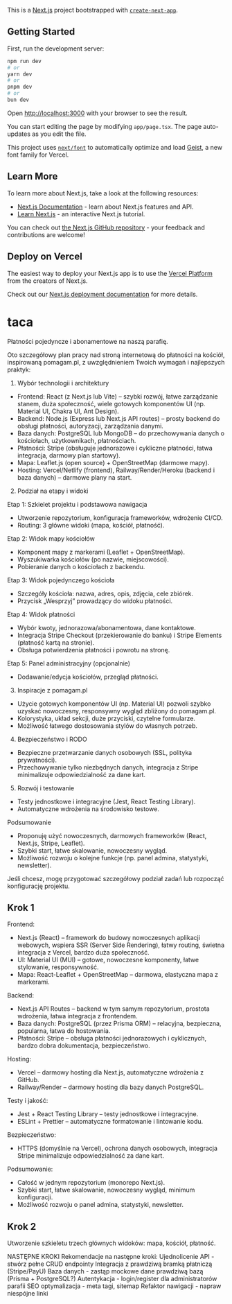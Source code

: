 This is a [Next.js](https://nextjs.org) project bootstrapped with [`create-next-app`](https://nextjs.org/docs/app/api-reference/cli/create-next-app).

## Getting Started

First, run the development server:

```bash
npm run dev
# or
yarn dev
# or
pnpm dev
# or
bun dev
```

Open [http://localhost:3000](http://localhost:3000) with your browser to see the result.

You can start editing the page by modifying `app/page.tsx`. The page auto-updates as you edit the file.

This project uses [`next/font`](https://nextjs.org/docs/app/building-your-application/optimizing/fonts) to automatically optimize and load [Geist](https://vercel.com/font), a new font family for Vercel.

## Learn More

To learn more about Next.js, take a look at the following resources:

- [Next.js Documentation](https://nextjs.org/docs) - learn about Next.js features and API.
- [Learn Next.js](https://nextjs.org/learn) - an interactive Next.js tutorial.

You can check out [the Next.js GitHub repository](https://github.com/vercel/next.js) - your feedback and contributions are welcome!

## Deploy on Vercel

The easiest way to deploy your Next.js app is to use the [Vercel Platform](https://vercel.com/new?utm_medium=default-template&filter=next.js&utm_source=create-next-app&utm_campaign=create-next-app-readme) from the creators of Next.js.

Check out our [Next.js deployment documentation](https://nextjs.org/docs/app/building-your-application/deploying) for more details.




# taca

Płatności pojedyncze i abonamentowe na naszą parafię.


Oto szczegółowy plan pracy nad stroną internetową do płatności na kościół, inspirowaną pomagam.pl, z uwzględnieniem Twoich wymagań i najlepszych praktyk:

1. Wybór technologii i architektury

- Frontend: React (z Next.js lub Vite) – szybki rozwój, łatwe zarządzanie stanem, duża społeczność, wiele gotowych komponentów UI (np. Material UI, Chakra UI, Ant Design).
- Backend: Node.js (Express lub Next.js API routes) – prosty backend do obsługi płatności, autoryzacji, zarządzania danymi.
- Baza danych: PostgreSQL lub MongoDB – do przechowywania danych o kościołach, użytkownikach, płatnościach.
- Płatności: Stripe (obsługuje jednorazowe i cykliczne płatności, łatwa integracja, darmowy plan startowy).
- Mapa: Leaflet.js (open source) + OpenStreetMap (darmowe mapy).
- Hosting: Vercel/Netlify (frontend), Railway/Render/Heroku (backend i baza danych) – darmowe plany na start.

2. Podział na etapy i widoki

Etap 1: Szkielet projektu i podstawowa nawigacja
- Utworzenie repozytorium, konfiguracja frameworków, wdrożenie CI/CD.
- Routing: 3 główne widoki (mapa, kościół, płatność).

Etap 2: Widok mapy kościołów
- Komponent mapy z markerami (Leaflet + OpenStreetMap).
- Wyszukiwarka kościołów (po nazwie, miejscowości).
- Pobieranie danych o kościołach z backendu.

Etap 3: Widok pojedynczego kościoła
- Szczegóły kościoła: nazwa, adres, opis, zdjęcia, cele zbiórek.
- Przycisk „Wesprzyj” prowadzący do widoku płatności.

Etap 4: Widok płatności
- Wybór kwoty, jednorazowa/abonamentowa, dane kontaktowe.
- Integracja Stripe Checkout (przekierowanie do banku) i Stripe Elements (płatność kartą na stronie).
- Obsługa potwierdzenia płatności i powrotu na stronę.

Etap 5: Panel administracyjny (opcjonalnie)
- Dodawanie/edycja kościołów, przegląd płatności.

3. Inspiracje z pomagam.pl

- Użycie gotowych komponentów UI (np. Material UI) pozwoli szybko uzyskać nowoczesny, responsywny wygląd zbliżony do pomagam.pl.
- Kolorystyka, układ sekcji, duże przyciski, czytelne formularze.
- Możliwość łatwego dostosowania stylów do własnych potrzeb.

4. Bezpieczeństwo i RODO

- Bezpieczne przetwarzanie danych osobowych (SSL, polityka prywatności).
- Przechowywanie tylko niezbędnych danych, integracja z Stripe minimalizuje odpowiedzialność za dane kart.

5. Rozwój i testowanie

- Testy jednostkowe i integracyjne (Jest, React Testing Library).
- Automatyczne wdrożenia na środowisko testowe.

Podsumowanie

- Proponuję użyć nowoczesnych, darmowych frameworków (React, Next.js, Stripe, Leaflet).
- Szybki start, łatwe skalowanie, nowoczesny wygląd.
- Możliwość rozwoju o kolejne funkcje (np. panel admina, statystyki, newsletter).

Jeśli chcesz, mogę przygotować szczegółowy podział zadań lub rozpocząć konfigurację projektu.








## Krok 1

Frontend:
- Next.js (React) – framework do budowy nowoczesnych aplikacji webowych, wspiera SSR (Server Side Rendering), łatwy routing, świetna integracja z Vercel, bardzo duża społeczność.
- UI: Material UI (MUI) – gotowe, nowoczesne komponenty, łatwe stylowanie, responsywność.
- Mapa: React-Leaflet + OpenStreetMap – darmowa, elastyczna mapa z markerami.

Backend:
- Next.js API Routes – backend w tym samym repozytorium, prostota wdrożenia, łatwa integracja z frontendem.
- Baza danych: PostgreSQL (przez Prisma ORM) – relacyjna, bezpieczna, popularna, łatwa do hostowania.
- Płatności: Stripe – obsługa płatności jednorazowych i cyklicznych, bardzo dobra dokumentacja, bezpieczeństwo.

Hosting:
- Vercel – darmowy hosting dla Next.js, automatyczne wdrożenia z GitHub.
- Railway/Render – darmowy hosting dla bazy danych PostgreSQL.

Testy i jakość:
- Jest + React Testing Library – testy jednostkowe i integracyjne.
- ESLint + Prettier – automatyczne formatowanie i lintowanie kodu.

Bezpieczeństwo:
- HTTPS (domyślnie na Vercel), ochrona danych osobowych, integracja Stripe minimalizuje odpowiedzialność za dane kart.

Podsumowanie:
- Całość w jednym repozytorium (monorepo Next.js).
- Szybki start, łatwe skalowanie, nowoczesny wygląd, minimum konfiguracji.
- Możliwość rozwoju o panel admina, statystyki, newsletter.

## Krok 2
Utworzenie szkieletu trzech głównych widoków: mapa, kościół, płatność.




NASTĘPNE KROKI
Rekomendacje na następne kroki:
Ujednolicenie API - stwórz pełne CRUD endpointy
Integracja z prawdziwą bramką płatniczą (Stripe/PayU)
Baza danych - zastąp mockowe dane prawdziwą bazą (Prisma + PostgreSQL?)
Autentykacja - login/register dla administratorów parafii
SEO optymalizacja - meta tagi, sitemap
Refaktor nawigacji - napraw niespójne linki